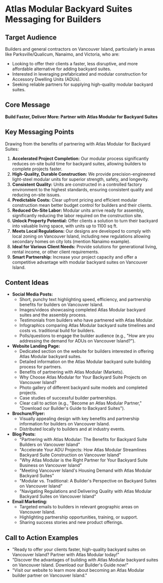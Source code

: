 # Atlas Modular Backyard Suites Messaging for Builders

## Target Audience

Builders and general contractors on Vancouver Island, particularly in areas like Parksville/Qualicum, Nanaimo, and Victoria, who are:
- Looking to offer their clients a faster, less disruptive, and more affordable alternative for adding backyard suites.
- Interested in leveraging prefabricated and modular construction for Accessory Dwelling Units (ADUs).
- Seeking reliable partners for supplying high-quality modular backyard suites.

## Core Message

**Build Faster, Deliver More: Partner with Atlas Modular for Backyard Suites**

## Key Messaging Points

Drawing from the benefits of partnering with Atlas Modular for Backyard Suites:
1.  **Accelerated Project Completion:** Our modular process significantly reduces on-site build time for backyard suites, allowing builders to complete projects faster.
2.  **High-Quality, Durable Construction:** We provide precision-engineered light-steel modular units for superior strength, safety, and longevity.
3.  **Consistent Quality:** Units are constructed in a controlled factory environment to the highest standards, ensuring consistent quality and reducing on-site issues.
4.  **Predictable Costs:** Clear upfront pricing and efficient modular construction mean better budget control for builders and their clients.
5.  **Reduced On-Site Labor:** Modular units arrive ready for assembly, significantly reducing the labor required on the construction site.
6.  **Unlock Property Potential:** Offer clients a solution to turn their backyard into valuable living space, with units up to 1100 sq ft.
7.  **Meets Local Regulations:** Our designs are developed to comply with local zoning on Vancouver Island, including new regulations allowing secondary homes on city lots (mention Nanaimo example).
8.  **Ideal for Various Client Needs:** Provide solutions for generational living, rental income, or other client requirements.
9.  **Smart Partnership:** Increase your project capacity and offer a competitive advantage with modular backyard suites on Vancouver Island.

## Content Ideas

-   **Social Media Posts:**
    -   Short, punchy text highlighting speed, efficiency, and partnership benefits for builders on Vancouver Island.
    -   Images/videos showcasing completed Atlas Modular backyard suites and the assembly process.
    -   Testimonials from builders who have partnered with Atlas Modular.
    -   Infographics comparing Atlas Modular backyard suite timelines and costs vs. traditional build for builders.
    -   Polls/questions to engage the builder audience (e.g., "How are you addressing the demand for ADUs on Vancouver Island?").
-   **Website Landing Page:**
    -   Dedicated section on the website for builders interested in offering Atlas Modular backyard suites.
    -   Detailed information on the Atlas Modular backyard suite building process for partners.
    -   Benefits of partnering with Atlas Modular (Markets).
    -   Why Choose Atlas Modular for Your Backyard Suite Projects on Vancouver Island?
    -   Photo gallery of different backyard suite models and completed projects.
    -   Case studies of successful builder partnerships.
    -   Clear call to action (e.g., "Become an Atlas Modular Partner," "Download our Builder's Guide to Backyard Suites").
-   **Brochure/Flyer:**
    -   Visually appealing design with key benefits and partnership information for builders on Vancouver Island.
    -   Distributed locally to builders and at industry events.
-   **Blog Posts:**
    -   "Partnering with Atlas Modular: The Benefits for Backyard Suite Builders on Vancouver Island"
    -   "Accelerate Your ADU Projects: How Atlas Modular Streamlines Backyard Suite Construction on Vancouver Island"
    -   "Why Atlas Modular is the Right Partner for Your Backyard Suite Business on Vancouver Island"
    -   "Meeting Vancouver Island's Housing Demand with Atlas Modular Backyard Suites"
    -   "Modular vs. Traditional: A Builder's Perspective on Backyard Suites on Vancouver Island"
    -   "Navigating Regulations and Delivering Quality with Atlas Modular Backyard Suites on Vancouver Island"
-   **Email Marketing:**
    -   Targeted emails to builders in relevant geographic areas on Vancouver Island.
    -   Highlighting partnership opportunities, training, or support.
    -   Sharing success stories and new product offerings.

## Call to Action Examples

-   "Ready to offer your clients faster, high-quality backyard suites on Vancouver Island? Partner with Atlas Modular today!"
-   "Discover the advantages of building with Atlas Modular backyard suites on Vancouver Island. Download our Builder's Guide now!"
-   "Visit our website to learn more about becoming an Atlas Modular builder partner on Vancouver Island."
